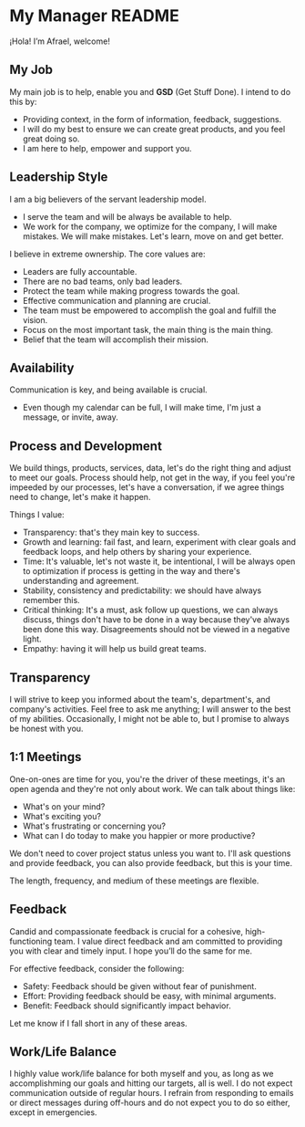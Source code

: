 # My Manager README

¡Hola! I’m Afrael, welcome!

## My Job

My main job is to help, enable you and **GSD** (Get Stuff Done). I intend to do this by:

- Providing context, in the form of information, feedback, suggestions.
- I will do my best to ensure we can create great products, and you feel great doing so.
- I am here to help, empower and support you.

## Leadership Style

I am a big believers of the servant leadership model.

- I serve the team and will be always be available to help.
- We work for the company, we optimize for the company, I will make mistakes. We will make mistakes. Let's learn, move on and get better. 

I believe in extreme ownership. The core values are:

- Leaders are fully accountable.
- There are no bad teams, only bad leaders.
- Protect the team while making progress towards the goal.
- Effective communication and planning are crucial.
- The team must be empowered to accomplish the goal and fulfill the vision.
- Focus on the most important task, the main thing is the main thing.
- Belief that the team will accomplish their mission.

## Availability

Communication is key, and being available is crucial.

- Even though my calendar can be full, I will make time, I'm just a message, or invite, away.

## Process and Development

We build things, products, services, data, let's do the right thing and adjust to meet our goals. Process should help, not get in the way, if you feel you're impeeded by our processes, let's have a conversation, if we agree things need to change, let's make it happen.

Things I value:

- Transparency: that's they main key to success.
- Growth and learning: fail fast, and learn, experiment with clear goals and feedback loops, and help others by sharing your experience.
- Time: It's valuable, let's not waste it, be intentional, I will be always open to optimization if process is getting in the way and there's understanding and agreement.
- Stability, consistency and predictability: we should have always remember this.
- Critical thinking: It's a must, ask follow up questions, we can always discuss, things don't have to be done in a way because they've always been done this way. Disagreements should not be viewed in a negative light.
- Empathy: having it will help us build great teams.

## Transparency

I will strive to keep you informed about the team's, department's, and company's activities. Feel free to ask me anything; I will answer to the best of my abilities. Occasionally, I might not be able to, but I promise to always be honest with you.

## 1:1 Meetings

One-on-ones are time for you, you're the driver of these meetings, it's an open agenda and they're not only about work. We can talk about things like:

- What's on your mind?
- What's exciting you?
- What's frustrating or concerning you?
- What can I do today to make you happier or more productive?

We don't need to cover project status unless you want to. I'll ask questions and provide feedback, you can also provide feedback, but this is your time.

The length, frequency, and medium of these meetings are flexible.

## Feedback

Candid and compassionate feedback is crucial for a cohesive, high-functioning team. I value direct feedback and am committed to providing you with clear and timely input. I hope you’ll do the same for me.

For effective feedback, consider the following:

- Safety: Feedback should be given without fear of punishment.
- Effort: Providing feedback should be easy, with minimal arguments.
- Benefit: Feedback should significantly impact behavior.

Let me know if I fall short in any of these areas.

## Work/Life Balance

I highly value work/life balance for both myself and you, as long as we accomplishming our goals and hitting our targets, all is well. I do not expect communication outside of regular hours. I refrain from responding to emails or direct messages during off-hours and do not expect you to do so either, except in emergencies.


